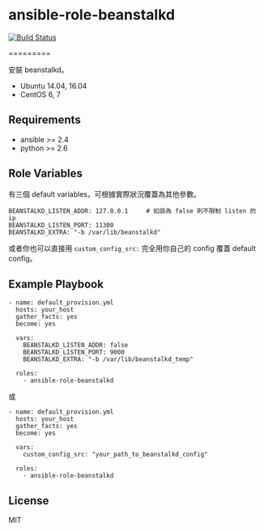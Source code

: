 # ansible-role-beanstalkd

[![Build Status](https://travis-ci.org/shengyou/ansible-role-beanstalkd.svg?branch=master)](https://travis-ci.org/shengyou/ansible-role-beanstalkd)

=========

安裝 beanstalkd。

* Ubuntu 14.04, 16.04
* CentOS 6, 7

Requirements
------------

* ansible >= 2.4
* python >= 2.6

Role Variables
--------------

有三個 default variables，可根據實際狀況覆蓋為其他參數。

```
BEANSTALKD_LISTEN_ADDR: 127.0.0.1     # 如設為 false 則不限制 listen 的 ip
BEANSTALKD_LISTEN_PORT: 11300
BEANSTALKD_EXTRA: "-b /var/lib/beanstalkd"
```

或者你也可以直接用 `custom_config_src:` 完全用你自己的 config 覆蓋 default config。


Example Playbook
----------------

```
- name: default_provision.yml
  hosts: your_host
  gather_facts: yes
  become: yes

  vars:
    BEANSTALKD_LISTEN_ADDR: false
    BEANSTALKD_LISTEN_PORT: 9000
    BEANSTALKD_EXTRA: "-b /var/lib/beanstalkd_temp"

  roles:
    - ansible-role-beanstalkd
```

或

```
- name: default_provision.yml
  hosts: your_host
  gather_facts: yes
  become: yes

  vars:
    custom_config_src: "your_path_to_beanstalkd_config"

  roles:
    - ansible-role-beanstalkd
```


License
-------

MIT
